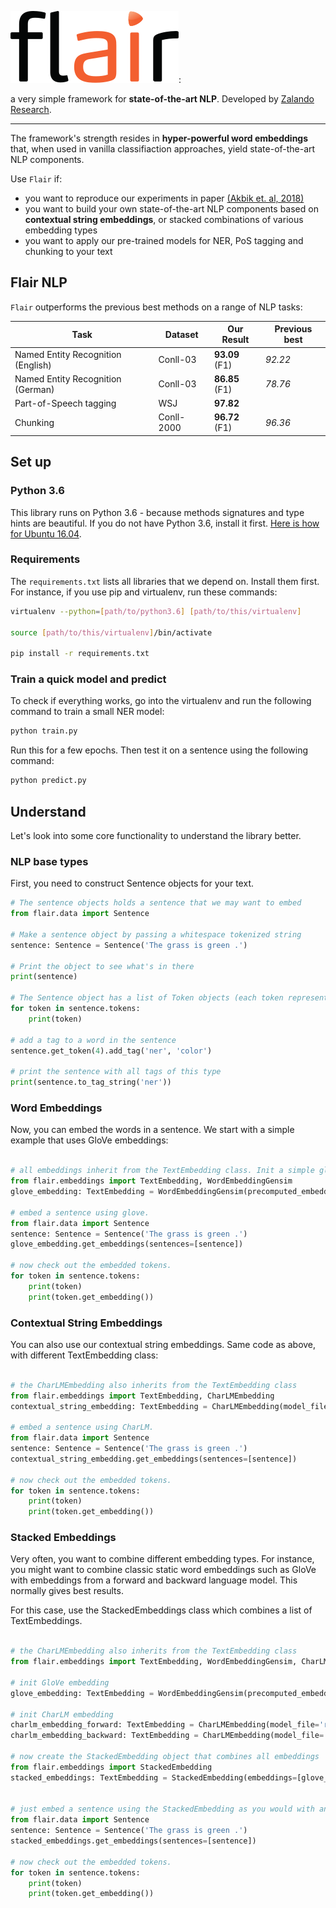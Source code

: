 

![alt text](resources/docs/flair_logo.svg):

a very simple framework for **state-of-the-art NLP**. Developed by [Zalando Research](https://research.zalando.com/).

---

The framework's strength resides in **hyper-powerful word embeddings** that, when used in 
vanilla classifiaction approaches, yield state-of-the-art NLP components. 

Use `Flair` if:

* you want to reproduce our experiments in paper [(Akbik et. al, 2018)](https://drive.google.com/file/d/19dWlBaoDGXeiZ2wQzxd95-i2nJZnTGWU/view)
* you want to build your own state-of-the-art NLP components based on **contextual string embeddings**, or stacked combinations of various embedding types
* you want to apply our pre-trained models for NER, PoS tagging and chunking to your text


## Flair NLP

`Flair` outperforms the previous best methods on a range of NLP tasks:

| Task | Dataset | Our Result | Previous best |
| -------------    | ------------- | ------------- | ------------- |
| Named Entity Recognition (English) | Conll-03    |  **93.09** (F1)  | *92.22* |
| Named Entity Recognition (German)  | Conll-03    |  **86.85** (F1)  | *78.76* |
| Part-of-Speech tagging | WSJ  | **97.82**  | |
| Chunking | Conll-2000  |  **96.72** (F1) | *96.36* |


## Set up

### Python 3.6

This library runs on Python 3.6 - because methods signatures and type hints are beautiful. If you do not have 
Python 3.6, install it first. [Here is how for Ubuntu 16.04](http://ubuntuhandbook.org/index.php/2017/07/install-python-3-6-1-in-ubuntu-16-04-lts/). 


### Requirements

The `requirements.txt` lists all libraries that we depend on. Install them first. For instance, if you 
use pip and virtualenv, run these commands: 
```bash
virtualenv --python=[path/to/python3.6] [path/to/this/virtualenv]

source [path/to/this/virtualenv]/bin/activate

pip install -r requirements.txt
```

### Train a quick model and predict

To check if everything works, go into the virtualenv and run the following command to train a small NER model:
```bash
python train.py 
```
Run this for a few epochs. Then test it on a sentence using the following command:

```bash
python predict.py
```


## Understand

Let's look into some core functionality to understand the library better.

### NLP base types

First, you need to construct Sentence objects for your text.

```python
# The sentence objects holds a sentence that we may want to embed
from flair.data import Sentence

# Make a sentence object by passing a whitespace tokenized string
sentence: Sentence = Sentence('The grass is green .')

# Print the object to see what's in there
print(sentence)

# The Sentence object has a list of Token objects (each token represents a word)
for token in sentence.tokens:
    print(token)

# add a tag to a word in the sentence
sentence.get_token(4).add_tag('ner', 'color')

# print the sentence with all tags of this type
print(sentence.to_tag_string('ner'))

```

### Word Embeddings

Now, you can embed the words in a sentence. We start with a simple example that uses GloVe embeddings:

```python

# all embeddings inherit from the TextEmbedding class. Init a simple glove embedding.
from flair.embeddings import TextEmbedding, WordEmbeddingGensim
glove_embedding: TextEmbedding = WordEmbeddingGensim(precomputed_embeddings_file='resources/embeddings/glove.gensim')

# embed a sentence using glove.
from flair.data import Sentence
sentence: Sentence = Sentence('The grass is green .')
glove_embedding.get_embeddings(sentences=[sentence])

# now check out the embedded tokens.
for token in sentence.tokens:
    print(token)
    print(token.get_embedding())
```

### Contextual String Embeddings

You can also use our contextual string embeddings. Same code as above, with different TextEmbedding class:

```python

# the CharLMEmbedding also inherits from the TextEmbedding class
from flair.embeddings import TextEmbedding, CharLMEmbedding
contextual_string_embedding: TextEmbedding = CharLMEmbedding(model_file='resources/LMs/news-forward-2048/lm.pt')

# embed a sentence using CharLM.
from flair.data import Sentence
sentence: Sentence = Sentence('The grass is green .')
contextual_string_embedding.get_embeddings(sentences=[sentence])

# now check out the embedded tokens.
for token in sentence.tokens:
    print(token)
    print(token.get_embedding())
```


### Stacked Embeddings

Very often, you want to combine different embedding types. For instance, you might want to combine classic static
word embeddings such as GloVe with embeddings from a forward and backward language model. This normally gives best
results.

For this case, use the StackedEmbeddings class which combines a list of TextEmbeddings.

```python

# the CharLMEmbedding also inherits from the TextEmbedding class
from flair.embeddings import TextEmbedding, WordEmbeddingGensim, CharLMEmbedding

# init GloVe embedding
glove_embedding: TextEmbedding = WordEmbeddingGensim(precomputed_embeddings_file='resources/embeddings/glove.gensim')

# init CharLM embedding
charlm_embedding_forward: TextEmbedding = CharLMEmbedding(model_file='resources/LMs/news-forward-2048/lm.pt')
charlm_embedding_backward: TextEmbedding = CharLMEmbedding(model_file='resources/LMs/news-backward-2048/lm.pt')

# now create the StackedEmbedding object that combines all embeddings
from flair.embeddings import StackedEmbedding
stacked_embeddings: TextEmbedding = StackedEmbedding(embeddings=[glove_embedding, charlm_embedding_forward, charlm_embedding_backward])


# just embed a sentence using the StackedEmbedding as you would with any single embedding.
from flair.data import Sentence
sentence: Sentence = Sentence('The grass is green .')
stacked_embeddings.get_embeddings(sentences=[sentence])

# now check out the embedded tokens.
for token in sentence.tokens:
    print(token)
    print(token.get_embedding())
```

